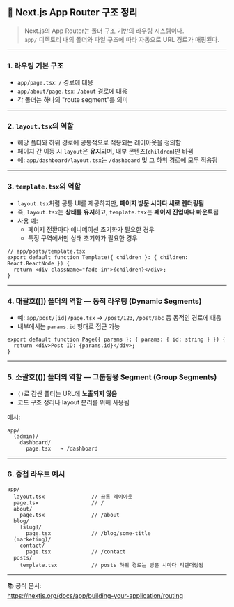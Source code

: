 ## 📁 Next.js App Router 구조 정리

> Next.js의 App Router는 폴더 구조 기반의 라우팅 시스템이다.  
> `app/` 디렉토리 내의 폴더와 파일 구조에 따라 자동으로 URL 경로가 매핑된다.

---

### 1. 라우팅 기본 구조

- `app/page.tsx`: `/` 경로에 대응
- `app/about/page.tsx`: `/about` 경로에 대응
- 각 폴더는 하나의 "route segment"를 의미

---

### 2. `layout.tsx`의 역할

- 해당 폴더와 하위 경로에 공통적으로 적용되는 레이아웃을 정의함
- 페이지 간 이동 시 `layout`은 **유지**되며, 내부 콘텐츠(`children`)만 바뀜
- 예: `app/dashboard/layout.tsx`는 `/dashboard` 및 그 하위 경로에 모두 적용됨

---

### 3. `template.tsx`의 역할

- `layout.tsx`처럼 공통 UI를 제공하지만, **페이지 방문 시마다 새로 렌더링됨**
- 즉, `layout.tsx`는 **상태를 유지**하고, `template.tsx`는 **페이지 진입마다 마운트**됨
- 사용 예:
  - 페이지 전환마다 애니메이션 초기화가 필요한 경우
  - 특정 구역에서만 상태 초기화가 필요한 경우

```tsx
// app/posts/template.tsx
export default function Template({ children }: { children: React.ReactNode }) {
  return <div className="fade-in">{children}</div>;
}
```

---

### 4. 대괄호([]) 폴더의 역할 — **동적 라우팅 (Dynamic Segments)**

- 예: `app/post/[id]/page.tsx` → `/post/123`, `/post/abc` 등 동적인 경로에 대응
- 내부에서는 `params.id` 형태로 접근 가능

```tsx
export default function Page({ params }: { params: { id: string } }) {
  return <div>Post ID: {params.id}</div>;
}
```

---

### 5. 소괄호(()) 폴더의 역할 — **그룹핑용 Segment (Group Segments)**

- `()`로 감싼 폴더는 URL에 **노출되지 않음**
- 코드 구조 정리나 layout 분리를 위해 사용됨

예시:

```
app/
  (admin)/
    dashboard/
      page.tsx   → /dashboard
```

---

### 6. 중첩 라우트 예시

```
app/
  layout.tsx               // 공통 레이아웃
  page.tsx                 // /
  about/
    page.tsx               // /about
  blog/
    [slug]/
      page.tsx             // /blog/some-title
  (marketing)/
    contact/
      page.tsx             // /contact
  posts/
    template.tsx           // posts 하위 경로는 방문 시마다 리렌더링됨
```

---

📚 공식 문서:  
https://nextjs.org/docs/app/building-your-application/routing
